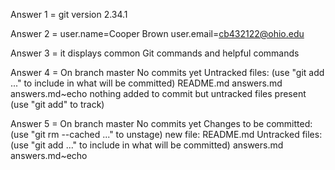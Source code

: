 Answer 1 = 
git version 2.34.1

Answer 2 =
user.name=Cooper Brown
user.email=cb432122@ohio.edu

Answer 3 =
it displays common Git commands and helpful commands

Answer 4 = 
    On branch master
    No commits yet
    Untracked files:
    (use "git add <file>..." to include in what will be committed)
            README.md
            answers.md
            answers.md~echo
    nothing added to commit but untracked files present (use "git add" to track)

Answer 5 =
    On branch master
    No commits yet
    Changes to be committed:
    (use "git rm --cached <file>..." to unstage)
            new file:   README.md
    Untracked files:
    (use "git add <file>..." to include in what will be committed)
            answers.md
            answers.md~echo
